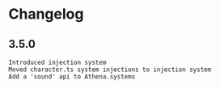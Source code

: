 # Changelog

## 3.5.0

```
Introduced injection system
Moved character.ts system injections to injection system
Add a 'sound' api to Athena.systems
```